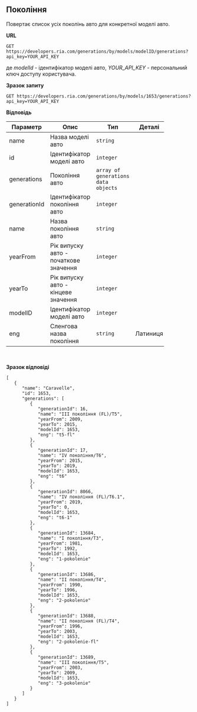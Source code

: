 ## Покоління
Повертає список усіх поколінь авто для конкретної моделі авто.

**URL**
```
GET https://developers.ria.com/generations/by/models/modelID/generations?api_key=YOUR_API_KEY
```
де *modelId* - ідентифікатор моделі авто, *YOUR_API_KEY* - персональний ключ доступу користувача.

**Зразок запиту**
```
GET https://developers.ria.com/generations/by/models/1653/generations?api_key=YOUR_API_KEY
```

**Відповідь**

<table style="width:85%;">
<thead>
<tr>
<th style="text-align:center;">Параметр</th>
<th style="text-align:center;">Опис</th>
<th style="text-align:center;">Тип</th>
<th style="text-align:center;">Деталі</th>  
</tr>
</thead>
<tbody>
<tr>
<td style="text-align:left;">name</td>
<td style="text-align:left;">Назва моделі авто</td>
<td style="text-align:left;"><code>string</code></td>
<td style="text-align:center;"> </td>
</tr>
<tr>
<td style="text-align:left;">id</td>
<td style="text-align:left;">Ідентифікатор моделі авто</td>
<td style="text-align:left;"><code>integer</code></td>
<td style="text-align:center;"> </td>
</tr>
<tr>
<td style="text-align:left;">generations</td>
<td style="text-align:left;">Покоління авто</td>
<td style="text-align:left;"><code>array of generations data objects</code></td>
<td style="text-align:center;"> </td>
</tr>
<tr>
<td style="text-align:left;">generationId</td>
<td style="text-align:left;">Ідентифікатор покоління авто </td>
<td style="text-align:left;"><code>integer</code></td>
<td style="text-align:center;"> </td>
</tr>   
<tr>
<td style="text-align:left;">name</td>
<td style="text-align:left;">Назва покоління авто</td>
<td style="text-align:left;"><code>string</code></td>
<td style="text-align:center;"> </td>
</tr>      
<tr>
<td style="text-align:left;">yearFrom</td>
<td style="text-align:left;">Рік випуску авто - початкове значення</td>
<td style="text-align:left;"><code>integer</code></td>
<td style="text-align:center;"> </td>
</tr> 
<tr>
<td style="text-align:left;">yearTo</td>
<td style="text-align:left;">Рік випуску авто - кінцеве значення</td>
<td style="text-align:left;"><code>integer</code></td>
<td style="text-align:center;"> </td>
</tr>
<tr>
<td style="text-align:left;">modelID</td>
<td style="text-align:left;">Ідентифікатор моделі авто</td>
<td style="text-align:left;"><code>integer</code></td>
<td style="text-align:center;"> </td>
</tr>
<tr>
<td style="text-align:left;">eng</td>
<td style="text-align:left;">Сленгова назва покоління</td>
<td style="text-align:left;"><code>string</code></td>
<td style="text-align:center;">Латиниця</td>
</tr>
</tbody>
</table></div>
<br>  


**Зразок відповіді**
```
[
   {
      "name": "Caravelle",
      "id": 1653,
      "generations": [
         {
            "generationId": 16,
            "name": "III покоління (FL)/T5",
            "yearFrom": 2009,
            "yearTo": 2015,
            "modelId": 1653,
            "eng": "t5-fl"
         },
         {
            "generationId": 17,
            "name": "IV покоління/T6",
            "yearFrom": 2015,
            "yearTo": 2019,
            "modelId": 1653,
            "eng": "t6"
         },
         {
            "generationId": 8066,
            "name": "IV покоління (FL)/T6.1",
            "yearFrom": 2019,
            "yearTo": 0,
            "modelId": 1653,
            "eng": "t6-1"
         },
         {
            "generationId": 13684,
            "name": "I покоління/T3",
            "yearFrom": 1981,
            "yearTo": 1992,
            "modelId": 1653,
            "eng": "1-pokolenie"
         },
         {
            "generationId": 13686,
            "name": "II покоління/T4",
            "yearFrom": 1990,
            "yearTo": 1996,
            "modelId": 1653,
            "eng": "2-pokolenie"
         },
         {
            "generationId": 13688,
            "name": "II покоління (FL)/T4",
            "yearFrom": 1996,
            "yearTo": 2003,
            "modelId": 1653,
            "eng": "2-pokolenie-fl"
         },
         {
            "generationId": 13689,
            "name": "III покоління/T5",
            "yearFrom": 2003,
            "yearTo": 2009,
            "modelId": 1653,
            "eng": "3-pokolenie"
         }
      ]
   }
]
```
